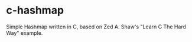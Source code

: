 c-hashmap
=========

Simple Hashmap written in C, based on Zed A. Shaw's "Learn C The Hard Way"
example.

